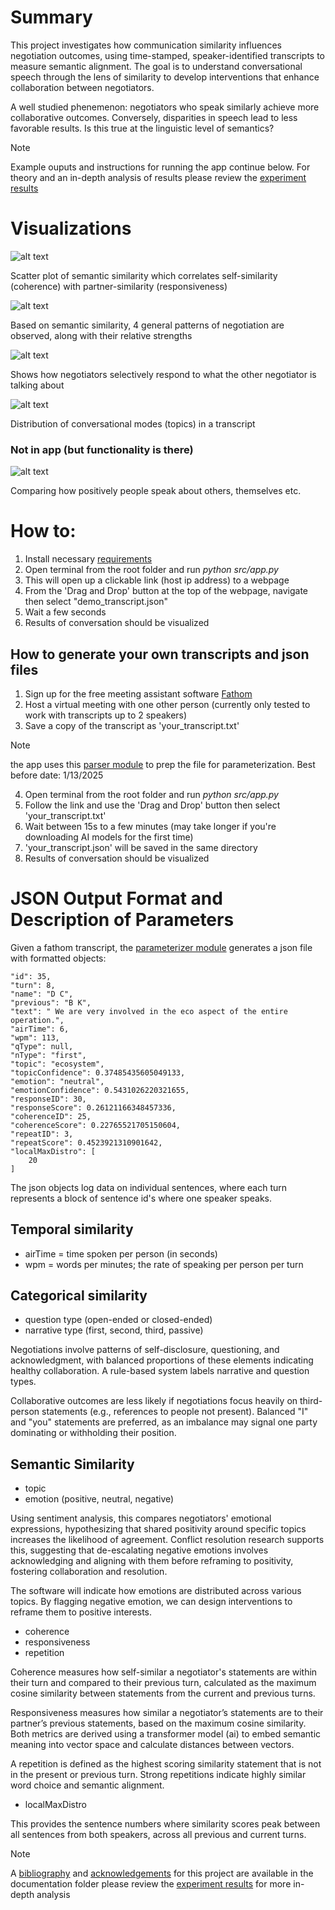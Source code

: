 
# Summary

This project investigates how communication similarity influences negotiation outcomes, using time-stamped, speaker-identified transcripts to measure semantic alignment. The goal is to understand conversational speech through the lens of similarity to develop interventions that enhance collaboration between negotiators.

A well studied phenemenon: negotiators who speak similarly achieve more collaborative outcomes. Conversely, disparities in speech lead to less favorable results. Is this true at the linguistic level of semantics?

> [!NOTE]
> Example ouputs and instructions for running the app continue below. For theory and an in-depth analysis of results please review the [experiment results](/doc/negotiation_results.md)

# Visualizations

![alt text](https://github.com/mkstp/convo-analyzer/blob/main/res/response_coherence_scatter.png?raw=true)

Scatter plot of semantic similarity which correlates self-similarity (coherence) with partner-similarity (responsiveness)

![alt text](https://github.com/mkstp/convo-analyzer/blob/main/res/cluster_analysis.png?raw=true)

Based on semantic similarity, 4 general patterns of negotiation are observed, along with their relative strengths

![alt text](https://github.com/mkstp/convo-analyzer/blob/main/res/coh-res-rep.png?raw=true)

Shows how negotiators selectively respond to what the other negotiator is talking about

![alt text](https://github.com/mkstp/convo-analyzer/blob/main/res/repeat_scores.png?raw=true)

Distribution of conversational modes (topics) in a transcript

### Not in app (but functionality is there)

![alt text](https://github.com/mkstp/convo-analyzer/blob/main/res/emotionplot.png?raw=true)

Comparing how positively people speak about others, themselves etc.

# How to:

1. Install necessary [requirements](/doc/requirements.txt)
2. Open terminal from the root folder and run *python src/app.py* 
3. This will open up a clickable link (host ip address) to a webpage
4. From the 'Drag and Drop' button at the top of the webpage, navigate then select "demo_transcript.json"
5. Wait a few seconds
6. Results of conversation should be visualized

## How to generate your own transcripts and json files

1. Sign up for the free meeting assistant software [Fathom](https://fathom.video/home)
2. Host a virtual meeting with one other person (currently only tested to work with transcripts up to 2 speakers)
3. Save a copy of the transcript as 'your_transcript.txt'

> [!NOTE]
> the app uses this [parser module](/src/fathom_preprocessor.py) to prep the file for parameterization. Best before date: 1/13/2025

4. Open terminal from the root folder and run *python src/app.py* 
4. Follow the link and use the 'Drag and Drop' button then select 'your_transcript.txt'
5. Wait between 15s to a few minutes (may take longer if you're downloading AI models for the first time)
6. 'your_transcript.json' will be saved in the same directory
7. Results of conversation should be visualized

# JSON Output Format and Description of Parameters

Given a fathom transcript, the [parameterizer module](/src/parameterizer.py) generates a json file with formatted objects:

```
"id": 35,
"turn": 8,
"name": "D C",
"previous": "B K",
"text": " We are very involved in the eco aspect of the entire operation.",
"airTime": 6,
"wpm": 113,
"qType": null,
"nType": "first",
"topic": "ecosystem",
"topicConfidence": 0.37485435605049133,
"emotion": "neutral",
"emotionConfidence": 0.5431026220321655,
"responseID": 30,
"responseScore": 0.26121166348457336,
"coherenceID": 25,
"coherenceScore": 0.22765521705150604,
"repeatID": 3,
"repeatScore": 0.4523921310901642,
"localMaxDistro": [
    20
]
```

The json objects log data on individual sentences, where each turn represents a block of sentence id's where one speaker speaks. 

## Temporal similarity
 
- airTime = time spoken per person (in seconds)
- wpm = words per minutes; the rate of speaking per person per turn

## Categorical similarity

- question type (open-ended or closed-ended)
- narrative type (first, second, third, passive)

Negotiations involve patterns of self-disclosure, questioning, and acknowledgment, with balanced proportions of these elements indicating healthy collaboration. A rule-based system labels narrative and question types.

Collaborative outcomes are less likely if negotiations focus heavily on third-person statements (e.g., references to people not present). Balanced "I" and "you" statements are preferred, as an imbalance may signal one party dominating or withholding their position.

## Semantic Similarity

- topic
- emotion (positive, neutral, negative)

Using sentiment analysis, this compares negotiators' emotional expressions, hypothesizing that shared positivity around specific topics increases the likelihood of agreement. Conflict resolution research supports this, suggesting that de-escalating negative emotions involves acknowledging and aligning with them before reframing to positivity, fostering collaboration and resolution.

The software will indicate how emotions are distributed across various topics. By flagging negative emotion, we can design interventions to reframe them to positive interests. 

- coherence
- responsiveness
- repetition

Coherence measures how self-similar a negotiator's statements are within their turn and compared to their previous turn, calculated as the maximum cosine similarity between statements from the current and previous turns.

Responsiveness measures how similar a negotiator’s statements are to their partner’s previous statements, based on the maximum cosine similarity. Both metrics are derived using a transformer model (ai) to embed semantic meaning into vector space and calculate distances between vectors.

A repetition is defined as the highest scoring similarity statement that is not in the present or previous turn. Strong repetitions indicate highly similar word choice and semantic alignment.

- localMaxDistro

This provides the sentence numbers where similarity scores peak between all sentences from both speakers, across all previous and current turns.

> [!Note]
> A [bibliography](/doc/references.md) and [acknowledgements](/doc/acknowledgments.md) for this project are available in the documentation folder
> please review the [experiment results](/doc/negotiation_results.md) for more in-depth analysis

